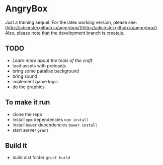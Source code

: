 AngryBox
========

Just a training sequel. For the lates working version, please see: [http://adicirstei.github.io/angrybox/](http://adicirstei.github.io/angrybox/). Also, please note that the development branch is createjs.

TODO
----
* _Learn more about the tools of the craft_
* load assets with preloadjs
* bring some parallax background
* bring sound
* implement game logic
* do the graphics

To make it run
-----------
* clone the repo
* Install `npm` dependencies `npm install`
* Install `bower` dependencies `bower install`
* start server `grunt`

Build it
--------
* build dist folder `grunt build`